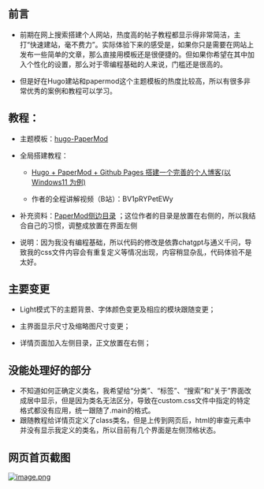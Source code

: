 ## 前言
- 前期在网上搜索搭建个人网站，热度高的帖子教程都显示得非常简洁，主打“快速建站，毫不费力”。实际体验下来的感受是，如果你只是需要在网站上发布一些简单的文章，那么直接用模板还是很便捷的。但如果你希望在其中加入个性化的设置，那么对于零编程基础的人来说，门槛还是很高的。

- 但是好在Hugo建站和papermod这个主题模板的热度比较高，所以有很多非常优秀的案例和教程可以学习。


## 教程：
- 主题模板：[hugo-PaperMod](https://github.com/adityatelange/hugo-PaperMod)


- 全局搭建教程：
  - [Hugo + PaperMod + Github Pages 搭建一个完善的个人博客(以 Windows11 为例)](https://sonnycalcr.github.io/posts/build-a-blog-using-hugo-papermod-github-pages/)

  - 作者的全程讲解视频（B站）：BV1pRYPetEWy


- 补充资料：[PaperMod侧边目录](https://github.com/arashsm79/hugo-PaperMod-Mod) ；这位作者的目录是放置在右侧的，所以我结合自己的习惯，调整成放置在界面左侧


- 说明：因为我没有编程基础，所以代码的修改是依靠chatgpt与通义千问，导致我的css文件内容会有重复定义等情况出现，内容稍显杂乱，代码体验不是太好。


## 主要变更
- Light模式下的主题背景、字体颜色变更及相应的模块跟随变更；

- 主界面显示尺寸及缩略图尺寸变更；

- 详情页面加入左侧目录，正文放置在右侧；


## 没能处理好的部分
- 不知道如何正确定义类名，我希望给“分类”、“标签”、“搜索”和“关于”界面改成居中显示，但是因为类名无法区分，导致在custom.css文件中指定的特定格式都没有应用，统一跟随了.main的格式。
- 跟随教程给详情页定义了class类名，但是上传到网页后，html的审查元素中并没有显示我定义的类名，所以目前有几个界面是左侧顶格状态。

## 网页首页截图
[![image.png](https://i.postimg.cc/L8Qr3T8J/image.png)](https://postimg.cc/VJMGYXMw)